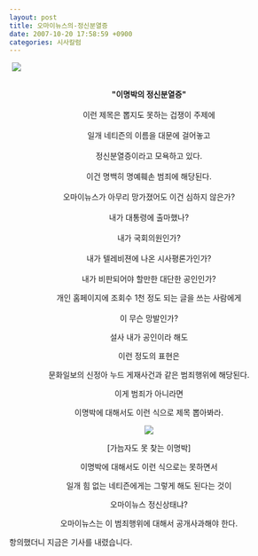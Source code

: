 ```yaml
---
layout: post
title: 오마이뉴스의-정신분열증
date: 2007-10-20 17:58:59 +0900
categories: 시사칼럼
---
```

<IMG hspace=5 src="http://drkimz.com/technote2/board/mj/upimg/1192871386.JPG" border=0>

<P align="center">
  <BR /><b>"이명박의 정신분열증" </b><BR /><BR />이런 제목은 뽑지도 못하는 겁쟁이 주제에<BR /><BR />일개 네티즌의 이름을 대문에 걸어놓고 <BR /><BR />정신분열증이라고 모욕하고 있다.<BR /><BR />이건 명백히 명예훼손 범죄에 해당된다. <BR /><BR />오마이뉴스가 아무리 망가졌어도 이건 심하지 않은가?<BR /><BR />내가 대통령에 출마했나?<BR /><BR />내가 국회의원인가?<BR /><BR />내가 텔레비젼에 나온 시사평론가인가?<BR /><BR />내가 비판되어야 할만한 대단한 공인인가?
</P>

<P align="center">
  개인 홈페이지에 조회수 1천 정도 되는 글을 쓰는 사람에게<BR /><BR />이 무슨 망발인가?
</P>

<P align="center">
  설사 내가 공인이라 해도
</P>

<P align="center">
  이런 정도의 표현은
</P>

<P align="center">
  문화일보의 신정아 누드 게재사건과 같은 범죄행위에 해당된다.
</P>

<P align="center">
  이게 범죄가 아니라면
</P>

<P align="center">
  이명박에 대해서도 이런 식으로 제목 뽑아봐라.
</P>

<p align="center">
  <IMG hspace=5 src="http://drkimz.com/technote2/board/mj/upimg/1192875279.JPG" border=0>
</p>

<P align="center">
  [가늠자도 못 찾는 이명박]
</P>

<P align="center">
  이명박에 대해서도 이런 식으로는 못하면서
</P>

<P align="center">
  일개 힘 없는 네티즌에게는 그렇게 해도 된다는 것이
</P>

<P align="center">
  오마이뉴스 정신상태냐?
</P>

<P align="center">
  오마이뉴스는 이 범죄행위에 대해서 공개사과해야 한다.
</P>





항의했더니 지금은 기사를 내렸습니다.